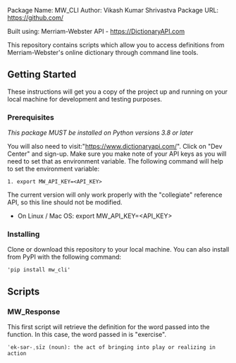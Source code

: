 Package Name: MW_CLI
Author: Vikash Kumar Shrivastva
Package URL: https://github.com/

Built using: Merriam-Webster API - https://DictionaryAPI.com

This repository contains scripts which allow you to access definitions from Merriam-Webster's online dictionary through command line tools. 

## Getting Started

These instructions will get you a copy of the project up and running on your local machine for development and testing purposes.

### Prerequisites

*This package MUST be installed on Python versions 3.8 or later*

You will also need to visit:"https://www.dictionaryapi.com/". Click on "Dev Center" and sign-up. Make sure you make note of your API keys as you will need to set that as environment variable. The following command will help to set the environment variable:
```
1. export MW_API_KEY=<API_KEY>
```

 The current version will only work properly with the "collegiate" reference API, so this line should not be modified. 


 - On Linux /  Mac OS:
export MW_API_KEY=<API_KEY>


### Installing

Clone or download this repository to your local machine. You can also install from PyPI with the following command:

    'pip install mw_cli'

## Scripts

### MW_Response

This first script will retrieve the definition for the word passed into the function. In this case, the word passed in is "exercise".

```
ˈek-sər-ˌsīz (noun): the act of bringing into play or realizing in action
```
